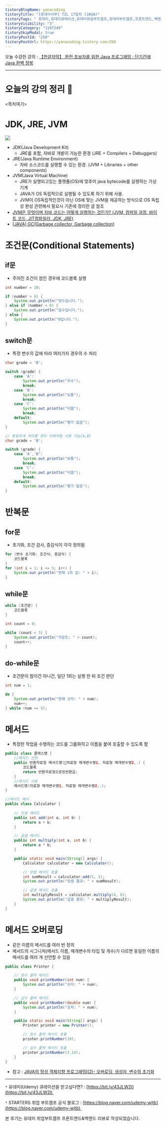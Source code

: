 ```yaml
---
tistoryBlogName: yanacoding
tistoryTitle: "[웅데미사부] TIL 17일차 (JAVA)"
tistoryTags: " 유데미,유데미큐레이션,유데미취업부트캠프,유데미부트캠프,프론트엔드,백엔드,개발부트캠프"
tistoryVisibility: "3"
tistoryCategory: "1197249"
tistorySkipModal: true
tistoryPostId: "250"
tistoryPostUrl: https://yanacoding.tistory.com/250
---
```

오늘 수강한 강의 : [【한글자막】 완전 초보자를 위한 Java 프로그래밍 : 단기간에 Java 완벽 정복](https://www.udemy.com/course/best-java-programming/)

---
# 오늘의 강의 정리 📗
<목차여기>
# JDK, JRE, JVM
![](https://i.imgur.com/IkrCAZH.png)
- JDK(Java Development Kit)
	- JRE를 포함, 자바로 개발이 가능한 환경 (JRE + Compilers + Debuggers)
- JRE(Java Runtime Environment)
	- 자바 소스코드를 실행할 수 있는 환경. (JVM + Libraries + other components)
- JVM(Java Virtual Machine)
	- JRE가 실행되고있는 플랫폼(OS)에 맞추어 java bytecode를 실행하는 가상 기계
	- JAVA가 OS 독립적으로 실행될 수 있도록 하기 위해 사용.
	- JVM이 OS독립적인것이 아닌 OS에 맞는 JVM을 제공하는 방식으로 OS 독립성 완성
관련해서 필요시 기존에 정리한 글 참조
- [JVM은 무엇이며 자바 코드는 어떻게 실행하는 것인가? (JVM, 컴파일 과정, 바이트 코드, JIT컴파일러, JDK, JRE)](https://yanacoding.tistory.com/entry/Java-JVM%EC%9D%80-%EB%AC%B4%EC%97%87%EC%9D%B4%EB%A9%B0-%EC%9E%90%EB%B0%94-%EC%BD%94%EB%93%9C%EB%8A%94-%EC%96%B4%EB%96%BB%EA%B2%8C-%EC%8B%A4%ED%96%89%ED%95%98%EB%8A%94-%EA%B2%83%EC%9D%B8%EA%B0%80)
- [[JAVA] GC(Garbage collector, Garbage collection)](https://yanacoding.tistory.com/entry/JAVA-GCGarbage-collector-Garbage-collection)

# 조건문(Conditional Statements)
## if문
- 주어진 조건이 참인 경우에 코드블록 실행
```java
int number = 10;

if (number > 0) {
    System.out.println("양수입니다.");
} else if (number < 0) {
    System.out.println("음수입니다.");
} else {
    System.out.println("0입니다.");
}

```
## switch문
- 특정 변수의 값에 따라 여러가지 경우의 수 처리
```java
char grade = 'B';

switch (grade) {
    case 'A':
        System.out.println("우수");
        break;
    case 'B':
        System.out.println("보통");
        break;
    case 'C':
        System.out.println("미흡");
        break;
    default:
        System.out.println("평가 없음");
}
```
```java
// 동일하게 처리할 경우 아래처럼 사용 가능(A,B)
char grade = 'B';

switch (grade) {
    case 'A','B':
        System.out.println("보통");
        break;
    case 'C':
        System.out.println("미흡");
        break;
    default:
        System.out.println("평가 없음");
}
```
# 반복문
## for문
- 초기화, 조건 검사, 증감식이 각각 정의됨
```java
for (변수 초기화; 조건식; 증감식) {
    코드블록
}
for (int i = 1; i <= 5; i++) {
    System.out.println("현재 i의 값: " + i);
}
```
## while문
```java
while (조건문) {
	코드블록
}

int count = 0;

while (count < 3) {
    System.out.println("카운트: " + count);
    count++;
}
```
## do-while문
- 조건문이 참이건 아니건, 일단 1회는 실행 한 뒤 조건 판단
```java
int num = 1;

do {
    System.out.println("현재 숫자: " + num);
    num++;
} while (num <= 5);
```

# 메서드
- 특정한 작업을 수행하는 코드를 그룹화하고 이름을 붙여 호출할 수 있도록 함
```java
public class 클래스명 {
	//메서드 선언
    public 반환자료형 메서드명(자료형 매개변수명1, 자료형 매개변수명2,.) {
		코드블록
		return 반환자료형으로된반환값;
    }
    //메서드 사용
    메서드명(자료형 매개변수명1, 자료형 매개변수명2,.);
}
```
```java
//메서드 예시
public class Calculator {
    
    // 덧셈 메서드
    public int add(int a, int b) {
        return a + b;
    }

    // 곱셈 메서드
    public int multiply(int a, int b) {
        return a * b;
    }

    public static void main(String[] args) {
        Calculator calculator = new Calculator();

        // 덧셈 메서드 호출
        int sumResult = calculator.add(5, 3);
        System.out.println("덧셈 결과: " + sumResult);

        // 곱셈 메서드 호출
        int multiplyResult = calculator.multiply(4, 6);
        System.out.println("곱셈 결과: " + multiplyResult);
    }
}
```

# 메서드 오버로딩
- 같은 이름의 메서드를 여러 번 정의
- 메서드의 시그니처(메서드 이름, 매개변수의 타입 및 개수)가 다르면 동일한 이름의 메서드를 여러 개 선언할 수 있음
```java
public class Printer {

    // 정수 출력 메서드
    public void printNumber(int num) {
        System.out.println("숫자: " + num);
    }

    // 실수 출력 메서드
    public void printNumber(double num) {
        System.out.println("숫자: " + num);
    }

    public static void main(String[] args) {
        Printer printer = new Printer();

        // 정수 출력 메서드 호출
        printer.printNumber(10);

        // 실수 출력 메서드 호출
        printer.printNumber(3.14);
    }
}
```
* 참고 : [JAVA의 정성 객체지향 프로그래밍Ⅰ(2)- 오버로딩, 생성자, 변수의 초기화](https://yanacoding.tistory.com/entry/Java%EC%9D%98-%EC%A0%95%EC%84%9D-0604-0606-%EA%B0%9D%EC%B2%B4%EC%A7%80%ED%96%A5-%ED%94%84%EB%A1%9C%EC%8A%A4%EB%9E%98%EB%B0%8D%E2%85%A02-%EC%98%A4%EB%B2%84%EB%A1%9C%EB%94%A9-%EC%83%9D%EC%84%B1%EC%9E%90-%EB%B3%80%EC%88%98%EC%9D%98-%EC%B4%88%EA%B8%B0%ED%99%94)

---
`*` 유데미(Udemy) 큐레이션을 받고싶다면? : [https://bit.ly/43JLW2l](https://bit.ly/43JLW2l) 

`*` STARTERS 취업 부트캠프 공식 블로그 : [https://blog.naver.com/udemy-wjtb](https://blog.naver.com/udemy-wjtb) 

본 후기는 유데미 취업부트캠프 프론트엔드&백엔드 리뷰로 작성되었습니다. 